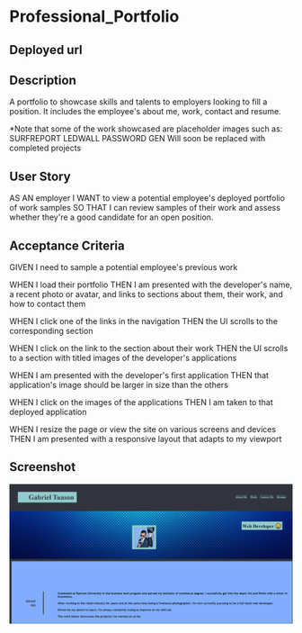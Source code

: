 # Professional_Portfolio
## Deployed url


## Description
A portfolio to showcase skills and talents to employers looking to fill a position. It includes the employee's about me, work, contact and resume.

*Note that some of the work showcased are placeholder images such as:
SURFREPORT
LEDWALL
PASSWORD GEN
Will soon be replaced with completed projects

## User Story
AS AN employer
I WANT to view a potential employee's deployed portfolio of work samples
SO THAT I can review samples of their work and assess whether they're a good candidate for an open position.

## Acceptance Criteria
GIVEN I need to sample a potential employee's previous work

WHEN I load their portfolio
THEN I am presented with the developer's name, a recent photo or avatar, and links to sections about them, their work, and how to contact them

WHEN I click one of the links in the navigation
THEN the UI scrolls to the corresponding section

WHEN I click on the link to the section about their work
THEN the UI scrolls to a section with titled images of the developer's applications

WHEN I am presented with the developer's first application
THEN that application's image should be larger in size than the others

WHEN I click on the images of the applications
THEN I am taken to that deployed application

WHEN I resize the page or view the site on various screens and devices
THEN I am presented with a responsive layout that adapts to my viewport

## Screenshot
![screenshot](https://github.com/gabetuason/professional_portfolio_gabriel/blob/main/assets/images/portfolio_screenshot.PNG)
